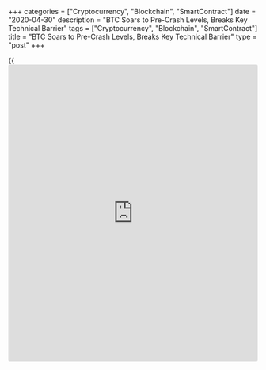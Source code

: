 +++
categories = ["Cryptocurrency", "Blockchain", "SmartContract"]
date = "2020-04-30"
description = "BTC Soars to Pre-Crash Levels, Breaks Key Technical Barrier"
tags = ["Cryptocurrency", "Blockchain", "SmartContract"]
title = "BTC Soars to Pre-Crash Levels, Breaks Key Technical Barrier"
type = "post"
+++

{{<iframe id="large-banner" src="https://www.bounty.group/#slide=3.0" width="100%" height="600" scrolling="no" style="border: 0px solid rgb(216, 221, 230); border-radius: 3px;">}}

The price of [bitcoin](https://www.letsplayfx.com/blog/forex-for-bitcoin/) (BTC) is once again seeing strong gains in the
crypto market today, after soaring to levels not seen since before
crypto’s “Black Thursday” on March 12, and again positioning the asset
above a key technical level in the chart. (Updated at 14:50 UTC, when
BTC trades at USD 8,338)

As of press time (11:40 UTC), [bitcoin](https://www.letsplayfx.com/blog/forex-for-bitcoin/) is up by 4.55% to a price of USD
8,150. The price means that the number one cryptocurrency today has
finally broken above the 8,000 mark, which happened to also coincide
with the widely followed 200-day moving average level. If the price
closes above both of these levels, technical analysis suggests that
bullish momentum is strong and that further gains may be ahead of us.

[![BTC Soars to Pre-Crash Levels, Breaks Key Technical Barrier][1]][1]

Following the latest price gains, [bitcoin](https://www.letsplayfx.com/blog/forex-for-bitcoin/) has now recovered all of its
losses from the severe decline on March 12 and 13, often referred to as
crypto’s “Black Thursday,” which brought it down nearly 50%. This is
obviously also an important psychological milestone for the market,
given earlier comments from prominent [investor](https://www.fintechee.com/tutorial-for-forex-trading/investor-mode/)s like Mike Novogratz that
[bitcoin](https://www.letsplayfx.com/blog/forex-for-bitcoin/) needs to “rebuild confidence.”

The price gains in [bitcoin](https://www.letsplayfx.com/blog/forex-for-bitcoin/) were also accompanied with strong performance
in several other major cryptoassets, such as [Ethereum](https://www.playgroundfx.com/blog/the-creator-of-ethereum/) (ETH) and [bitcoin](https://www.letsplayfx.com/blog/forex-for-bitcoin/)
cash (BCH), which were up by 5.2 and 4.6%, respectively, over the same
time period.

Despite the currently optimistic sentiment in the [bitcoin](https://www.letsplayfx.com/blog/forex-for-bitcoin/) market,
however, some also point out that the price moves in [bitcoin](https://www.letsplayfx.com/blog/forex-for-bitcoin/) may be more
closely correlated to the traditional financial market than [bitcoin](https://www.letsplayfx.com/blog/forex-for-bitcoin/)
proponents like to believe. For instance, Bloomberg editor Joe
Weisenthal noted today that “Bitcoin continues to basically track S&P
futures,” although with a “higher beta,” meaning volatility.

Whatever the case may be, it is clear that today’s [bitcoin](https://www.letsplayfx.com/blog/forex-for-bitcoin/) strong rally
has by far outperformed the stock market, with S&P 500 futures currently
indicating an open a mere 0.88% higher.

Meanwhile, Christel Quek, Chief Commercial Officer and Co-founder at
Bolt Global, told Bloomberg that while BTC should rise into USD 10,000s
after the halving, it could be followed with a price drop as [investor](https://www.fintechee.com/tutorial-for-forex-trading/investor-mode/)s
engage in profit taking as “no level of technical support can stand when
the economy is drained.”

> “The impact of COVID-19 so close to the halving and [bitcoin](https://www.letsplayfx.com/blog/forex-for-bitcoin/)’s
correlation to equity markets means we may not see significant surges in
price due to the halving,” Charles Hayter, co-founder and CEO at
CryptoCompare, added.

Bitcoin Soars to Pre-Crash Levels, Breaks Above Key Technical Barrier,
Crypto[news](https://www.letsplayfx.com/blog/forex-news-website/), Apr 29

_Source:[FXPro][2]_

   1. /files/downloads/5/f/4/5f458a6ad546a4661f6f4ad40fe1a1ee_b9dcba44d2ae20a01c4a02374f1536cf.png
   2. /geturl/index/1257a081300adbb16e15f6458e79b8d1a5a54198/